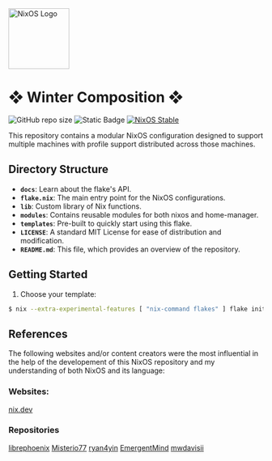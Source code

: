 <div>
  <img alt="NixOS Logo" src="https://github.com/NixOS/nixos-artwork/blob/master/logo/nix-snowflake-colours.svg" width="120px"/>
  <h1>❖ Winter Composition ❖</h1>
  <img src="https://img.shields.io/github/languages/code-size/TahlonBrahic/fuyu-no-kosei?style=for-the-badge&logoSize=auto&label=REPO%20SIZE&color=%23a5e8e9" alt="GitHub repo size"/>
  <img alt="Static Badge" src="https://img.shields.io/badge/%E5%86%AC%E3%81%AE%E6%A7%8B%E6%88%90-a5e8e9">
  <a href="https://nixos.org" target="_blank">
    <img src="https://img.shields.io/badge/NixOS-stable-blue.svg?style=for-the-badge&labelColor=1B2330&logo=NixOS&logoColor=white&color=ef65ea" alt="NixOS Stable"/>
  </a>
</div>

This repository contains a modular NixOS configuration designed to support multiple machines with profile support distributed across those machines.

## Directory Structure

- **`docs`**: Learn about the flake's API.
- **`flake.nix`**: The main entry point for the NixOS configurations.
- **`lib`**: Custom library of Nix functions.
- **`modules`**: Contains reusable modules for both nixos and home-manager.
- **`templates`**: Pre-built to quickly start using this flake.
- **`LICENSE`**: A standard MIT License for ease of distribution and modification.
- **`README.md`**: This file, which provides an overview of the repository.

## Getting Started

1. Choose your template:

```bash
$ nix --extra-experimental-features [ "nix-command flakes" ] flake init -t github:TahlonBrahic/multiple-systems
```

## References

The following websites and/or content creators were the most influential in the help of the developement of this NixOS repository and my understanding of both NixOS and its language:

### Websites:

[nix.dev](https://nix.dev/tutorials/nix-language)

### Repositories

[librephoenix](https://github.com/librephoenix/nixos-config)
[Misterio77](https://github.com/Misterio77/nix-config)
[ryan4yin](https://github.com/ryan4yin/nix-config)
[EmergentMind](https://github.com/EmergentMind/nix-config)
[mwdavisii](https://github.com/mwdavisii/nyx/tree/main)
